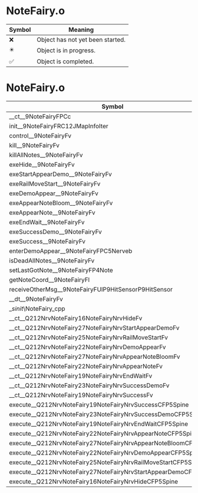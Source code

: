 # NoteFairy.o
| Symbol | Meaning 
| ------------- | ------------- 
| :x: | Object has not yet been started. 
| :eight_pointed_black_star: | Object is in progress. 
| :white_check_mark: | Object is completed. 


# NoteFairy.o
| Symbol | Decompiled? |
| ------------- | ------------- |
| __ct__9NoteFairyFPCc | :white_check_mark: |
| init__9NoteFairyFRC12JMapInfoIter | :white_check_mark: |
| control__9NoteFairyFv | :white_check_mark: |
| kill__9NoteFairyFv | :white_check_mark: |
| killAllNotes__9NoteFairyFv | :white_check_mark: |
| exeHide__9NoteFairyFv | :white_check_mark: |
| exeStartAppearDemo__9NoteFairyFv | :white_check_mark: |
| exeRailMoveStart__9NoteFairyFv | :white_check_mark: |
| exeDemoAppear__9NoteFairyFv | :white_check_mark: |
| exeAppearNoteBloom__9NoteFairyFv | :white_check_mark: |
| exeAppearNote__9NoteFairyFv | :white_check_mark: |
| exeEndWait__9NoteFairyFv | :white_check_mark: |
| exeSuccessDemo__9NoteFairyFv | :white_check_mark: |
| exeSuccess__9NoteFairyFv | :white_check_mark: |
| enterDemoAppear__9NoteFairyFPC5Nerveb | :white_check_mark: |
| isDeadAllNotes__9NoteFairyFv | :white_check_mark: |
| setLastGotNote__9NoteFairyFP4Note | :white_check_mark: |
| getNoteCoord__9NoteFairyFl | :white_check_mark: |
| receiveOtherMsg__9NoteFairyFUlP9HitSensorP9HitSensor | :white_check_mark: |
| __dt__9NoteFairyFv | :white_check_mark: |
| __sinit_\NoteFairy_cpp | :white_check_mark: |
| __ct__Q212NrvNoteFairy16NoteFairyNrvHideFv | :white_check_mark: |
| __ct__Q212NrvNoteFairy27NoteFairyNrvStartAppearDemoFv | :white_check_mark: |
| __ct__Q212NrvNoteFairy25NoteFairyNrvRailMoveStartFv | :white_check_mark: |
| __ct__Q212NrvNoteFairy22NoteFairyNrvDemoAppearFv | :white_check_mark: |
| __ct__Q212NrvNoteFairy27NoteFairyNrvAppearNoteBloomFv | :white_check_mark: |
| __ct__Q212NrvNoteFairy22NoteFairyNrvAppearNoteFv | :white_check_mark: |
| __ct__Q212NrvNoteFairy19NoteFairyNrvEndWaitFv | :white_check_mark: |
| __ct__Q212NrvNoteFairy23NoteFairyNrvSuccessDemoFv | :white_check_mark: |
| __ct__Q212NrvNoteFairy19NoteFairyNrvSuccessFv | :white_check_mark: |
| execute__Q212NrvNoteFairy19NoteFairyNrvSuccessCFP5Spine | :white_check_mark: |
| execute__Q212NrvNoteFairy23NoteFairyNrvSuccessDemoCFP5Spine | :white_check_mark: |
| execute__Q212NrvNoteFairy19NoteFairyNrvEndWaitCFP5Spine | :white_check_mark: |
| execute__Q212NrvNoteFairy22NoteFairyNrvAppearNoteCFP5Spine | :white_check_mark: |
| execute__Q212NrvNoteFairy27NoteFairyNrvAppearNoteBloomCFP5Spine | :white_check_mark: |
| execute__Q212NrvNoteFairy22NoteFairyNrvDemoAppearCFP5Spine | :white_check_mark: |
| execute__Q212NrvNoteFairy25NoteFairyNrvRailMoveStartCFP5Spine | :white_check_mark: |
| execute__Q212NrvNoteFairy27NoteFairyNrvStartAppearDemoCFP5Spine | :white_check_mark: |
| execute__Q212NrvNoteFairy16NoteFairyNrvHideCFP5Spine | :white_check_mark: |
